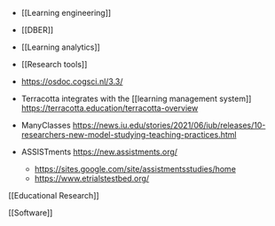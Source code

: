 - [[Learning engineering]]
- [[DBER]]
- [[Learning analytics]]
- [[Research tools]]

- https://osdoc.cogsci.nl/3.3/

- Terracotta integrates with the [[learning management system]] https://terracotta.education/terracotta-overview
- ManyClasses https://news.iu.edu/stories/2021/06/iub/releases/10-researchers-new-model-studying-teaching-practices.html
- ASSISTments https://new.assistments.org/
	-  https://sites.google.com/site/assistmentsstudies/home
	-  https://www.etrialstestbed.org/

[[Educational Research]]

[[Software]]

